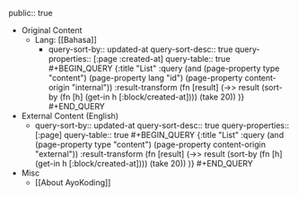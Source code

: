 public:: true

- Original Content
  <!-- - Lang: [[English]]
    - query-sort-by:: updated-at
      query-sort-desc:: true
      query-properties:: [:page]
      query-table:: true
      #+BEGIN_QUERY
      {:title "List"
      :query (and
      (page-property type "content")
      (page-property lang "en")
      (page-property content-origin "internal"))
      :result-transform (fn [result]
      (->> result
      (sort-by (fn [h]
      (get-in h [:block/created-at])))
      (take 20))
      )}
      #+END_QUERY -->
	- Lang: [[Bahasa]]
		- query-sort-by:: updated-at
		  query-sort-desc:: true
		  query-properties:: [:page :created-at]
		  query-table:: true
		  #+BEGIN_QUERY
		  {:title "List"
		  :query (and
		  (page-property type "content")
		  (page-property lang "id")
		  (page-property content-origin "internal"))
		  :result-transform (fn [result]
		  (->> result
		  (sort-by (fn [h]
		  (get-in h [:block/created-at])))
		  (take 20))
		  )}
		  #+END_QUERY
- External Content (English)
	- query-sort-by:: updated-at
	  query-sort-desc:: true
	  query-properties:: [:page]
	  query-table:: true
	  #+BEGIN_QUERY
	  {:title "List"
	  :query (and
	  (page-property type "content")
	  (page-property content-origin "external"))
	  :result-transform (fn [result]
	  (->> result
	  (sort-by (fn [h]
	  (get-in h [:block/created-at])))
	  (take 20))
	  )}
	  #+END_QUERY
- Misc
	- [[About AyoKoding]]